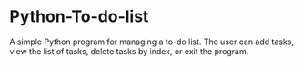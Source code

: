 # Python-To-do-list
A simple Python program for managing a to-do list. The user can add tasks, view the list of tasks, delete tasks by index, or exit the program.
